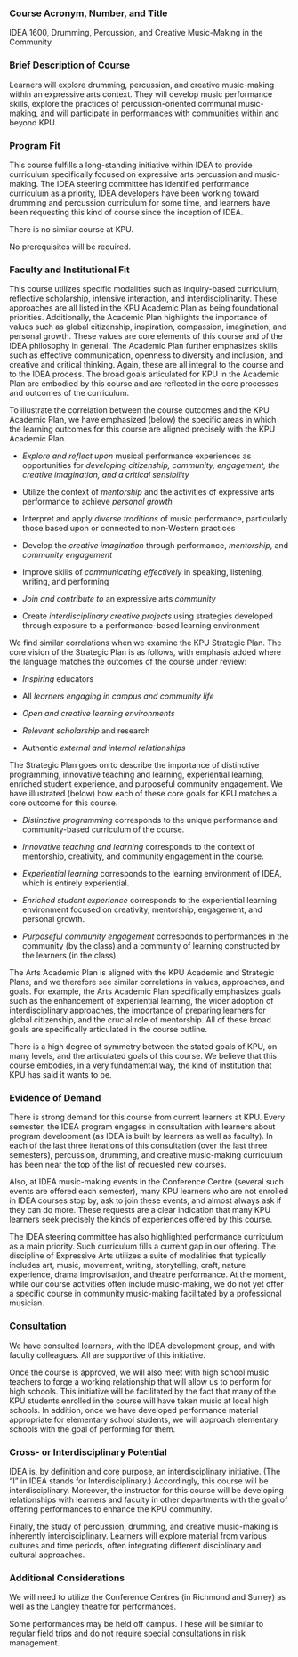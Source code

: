﻿
### Course Acronym, Number, and Title

IDEA 1600, Drumming, Percussion, and Creative Music-Making in the Community

### Brief Description of Course


Learners will explore drumming, percussion, and creative music-making within an expressive arts context. They will develop music performance skills, explore the practices of percussion-oriented communal music-making, and will participate in performances with communities within and beyond KPU.

### Program Fit

This course fulfills a long-standing initiative within IDEA to provide curriculum specifically focused on expressive arts percussion and music-making. The IDEA steering committee has identified performance curriculum as a priority, IDEA developers have been working toward drumming and percussion curriculum for some time, and learners have been requesting this kind of course since the inception of IDEA.

There is no similar course at KPU.

No prerequisites will be required.

### Faculty and Institutional Fit

This course utilizes specific modalities such as inquiry-based curriculum, reflective scholarship, intensive interaction, and interdisciplinarity. These approaches are all listed in the KPU Academic Plan as being foundational priorities. Additionally, the Academic Plan highlights the importance of values such as global citizenship, inspiration, compassion, imagination, and personal growth. These values are core elements of this course and of the IDEA philosophy in general. The Academic Plan further emphasizes skills such as effective communication, openness to diversity and inclusion, and creative and critical thinking. Again, these are all integral to the course and to the IDEA process. The broad goals articulated for KPU in the Academic Plan are embodied by this course and are reflected in the core processes and outcomes of the curriculum.

To illustrate the correlation between the course outcomes and the KPU Academic Plan, we have emphasized (below) the specific areas in which the learning outcomes for this course are aligned precisely with the KPU Academic Plan.

* _Explore and reflect upon_ musical performance experiences as opportunities for _developing citizenship, community, engagement, the creative imagination, and a critical sensibility_

* Utilize the context of _mentorship_ and the activities of expressive arts performance to achieve _personal growth_

* Interpret and apply _diverse traditions_ of music performance, particularly those based upon or connected to non-Western practices

* Develop the _creative imagination_ through performance, _mentorship_, and _community engagement_

* Improve skills of _communicating effectively_ in speaking, listening, writing, and performing

* _Join and contribute to_ an expressive arts _community_

* Create _interdisciplinary creative projects_ using strategies developed through exposure to a performance-based learning environment

We find similar correlations when we examine the KPU Strategic Plan. The core vision of the Strategic Plan is as follows, with emphasis added where the language matches the outcomes of the course under review:

* _Inspiring_ educators

* All _learners engaging in campus and community life_

* _Open and creative learning environments_

* _Relevant scholarship_ and research

* Authentic _external and internal relationships_

The Strategic Plan goes on to describe the importance of distinctive programming, innovative teaching and learning, experiential learning, enriched student experience, and purposeful community engagement. We have illustrated (below) how each of these core goals for KPU matches a core outcome for this course.

* _Distinctive programming_ corresponds to the unique performance and community-based curriculum of the course.

* _Innovative teaching and learning_ corresponds to the context of mentorship, creativity, and community engagement in the course.

* _Experiential learning_ corresponds to the learning environment of IDEA, which is entirely experiential.

* _Enriched student experience_ corresponds to the experiential learning environment focused on creativity, mentorship, engagement, and personal growth.

* _Purposeful community engagement_ corresponds to performances in the community (by the class) and a community of learning constructed by the learners (in the class).

The Arts Academic Plan is aligned with the KPU Academic and Strategic Plans, and we therefore see similar correlations in values, approaches, and goals. For example, the Arts Academic Plan specifically emphasizes goals such as the enhancement of experiential learning, the wider adoption of interdisciplinary approaches, the importance of preparing learners for global citizenship, and the crucial role of mentorship. All of these broad goals are specifically articulated in the course outline.

There is a high degree of symmetry between the stated goals of KPU, on many levels, and the articulated goals of this course. We believe that this course embodies, in a very fundamental way, the kind of institution that KPU has said it wants to be.

### Evidence of Demand

There is strong demand for this course from current learners at KPU. Every semester, the IDEA program engages in consultation with learners about program development (as IDEA is built by learners as well as faculty). In each of the last three iterations of this consultation (over the last three semesters), percussion, drumming, and creative music-making curriculum has been near the top of the list of requested new courses.

Also, at IDEA music-making events in the Conference Centre (several such events are offered each semester), many KPU learners who are not enrolled in IDEA courses stop by, ask to join these events, and almost always ask if they can do more. These requests are a clear indication that many KPU learners seek precisely the kinds of experiences offered by this course.

The IDEA steering committee has also highlighted performance curriculum as a main priority. Such curriculum fills a current gap in our offering. The discipline of Expressive Arts utilizes a suite of modalities that typically includes art, music, movement, writing, storytelling, craft, nature experience, drama improvisation, and theatre performance. At the moment, while our course activities often include music-making, we do not yet offer a specific course in community music-making facilitated by a professional musician.

### Consultation

We have consulted learners, with the IDEA development group, and with faculty colleagues. All are supportive of this initiative.

Once the course is approved, we will also meet with high school music teachers to forge a working relationship that will allow us to perform for high schools. This initiative will be facilitated by the fact that many of the KPU students enrolled in the course will have taken music at local high schools. In addition, once we have developed performance material appropriate for elementary school students, we will approach elementary schools with the goal of performing for them.

### Cross- or Interdisciplinary Potential

IDEA is, by definition and core purpose, an interdisciplinary initiative. (The “I” in IDEA stands for Interdisciplinary.) Accordingly, this course will be interdisciplinary. Moreover, the instructor for this course will be developing relationships with learners and faculty in other departments with the goal of offering performances to enhance the KPU community.

Finally, the study of percussion, drumming, and creative music-making is inherently interdisciplinary. Learners will explore material from various cultures and time periods, often integrating different disciplinary and cultural approaches.

### Additional Considerations

We will need to utilize the Conference Centres (in Richmond and Surrey) as well as the Langley theatre for performances.

Some performances may be held off campus. These will be similar to regular field trips and do not require special consultations in risk management.

